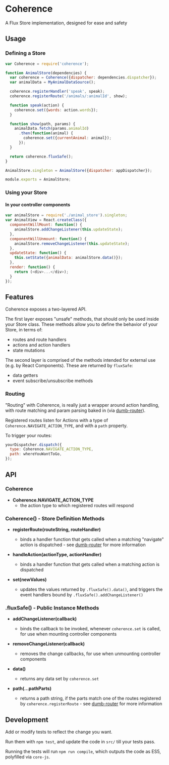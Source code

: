 # Coherence

A Flux Store implementation, designed for ease and safety

## Usage

### Defining a Store

```javascript
var Coherence = require('coherence');

function AnimalStore(dependencies) {
  var coherence = Coherence({dispatcher: dependencies.dispatcher});
  var animalData = MyAnimalDataSource();

  coherence.registerHandler('speak', speak);
  coherence.registerRoute('/animals/:animalId', show);

  function speak(action) {
    coherence.set({words: action.words});
  }

  function show(path, params) {
    animalData.fetch(params.animalId)
      .then(function(animal) {
        coherence.set({currentAnimal: animal});
      });
  }

  return coherence.fluxSafe();
}

AnimalStore.singleton = AnimalStore({dispatcher: appDispatcher});

module.exports = AnimalStore;
```

### Using your Store

#### In your controller components

```javascript
var animalStore = require('./animal_store').singleton;
var AnimalView = React.createClass({
  componentWillMount: function() {
    animalStore.addChangeListener(this.updateState);
  },
  componentWillUnmount: function() {
    animalStore.removeChangeListener(this.updateState);
  },
  updateState: function() {
    this.setState({animalData: animalStore.data()});
  },
  render: function() {
    return (<div>...</div>);
  }
});
```

## Features

Coherence exposes a two-layered API.

The first layer exposes "unsafe" methods, that should only be used inside your
Store class. These methods allow you to define the behavior of your Store, in terms of:

- routes and route handlers
- actions and action handlers
- state mutations

The second layer is comprised of the methods intended for external use (e.g. by
React Components). These are returned by `fluxSafe`:

- data getters
- event subscribe/unsubscribe methods

### Routing

"Routing" with Coherence, is really just a wrapper around action handling, with
route matching and param parsing baked in (via
[dumb-router](https://github.com/clalimarmo/dumb-router)).

Registered routes listen for Actions with a type of
`Coherence.NAVIGATE_ACTION_TYPE`, and with a `path` property.

To trigger your routes:

```javascript
yourDispatcher.dispatch({
  type: Coherence.NAVIGATE_ACTION_TYPE,
  path: whereYouWantToGo,
});
```

## API

### Coherence

- __Coherence.NAVIGATE_ACTION_TYPE__
  - the action type to which registered routes will respond

### Coherence() - Store Definition Methods

- __registerRoute(routeString, routeHandler)__
  - binds a handler function that gets called when a matching "navigate" action
    is dispatched - see
    [dumb-router](https://github.com/clalimarmo/dumb-router#dumb-router) for more
    information

- __handleAction(actionType, actionHandler)__
  - binds a handler function that gets called when a matching action is dispatched

- __set(newValues)__
  - updates the values returned by `.fluxSafe().data()`, and triggers the event
    handlers bound by `.fluxSafe().addChangeListener()`

### .fluxSafe() - Public Instance Methods

- __addChangeListener(callback)__
  - binds the callback to be invoked, whenever `coherence.set` is called,
    for use when mounting controller components

- __removeChangeListener(callback)__
  - removes the change callbacks, for use when unmounting controller components

- __data()__
  - returns any data set by `coherence.set`

- __path(...pathParts)__
  - returns a path string, if the parts match one of the routes registered by
    `coherence.registerRoute` - see
    [dumb-router](https://github.com/clalimarmo/dumb-router#dumb-router) for
    more information

## Development

Add or modify tests to reflect the change you want.

Run them with `npm test`, and update the code in `src/` till your tests pass.

Running the tests will run `npm run compile`, which outputs the code as ES5,
polyfilled via `core-js`.
